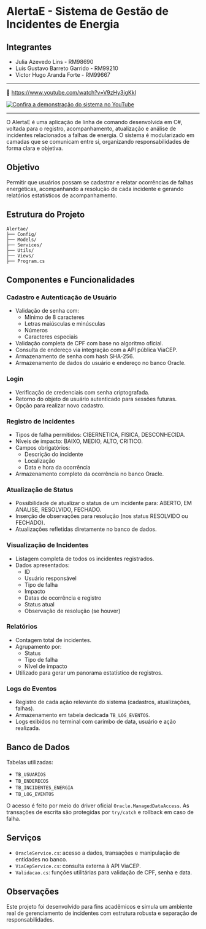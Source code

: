 # AlertaE - Sistema de Gestão de Incidentes de Energia

## Integrantes

 - Julia Azevedo Lins - RM98690
 - Luis Gustavo Barreto Garrido - RM99210
 - Victor Hugo Aranda Forte - RM99667

---
🔗 https://www.youtube.com/watch?v=V9zHy3jgKkI

[![Confira a demonstração do sistema no YouTube](https://img.youtube.com/vi/pA7HNMKsCgE/0.jpg)](https://www.youtube.com/watch?v=pA7HNMKsCgE)

---

O AlertaE é uma aplicação de linha de comando desenvolvida em C#, voltada para o registro, acompanhamento, atualização e análise de incidentes relacionados a falhas de energia. O sistema é modularizado em camadas que se comunicam entre si, organizando responsabilidades de forma clara e objetiva.

## Objetivo

Permitir que usuários possam se cadastrar e relatar ocorrências de falhas energéticas, acompanhando a resolução de cada incidente e gerando relatórios estatísticos de acompanhamento.

## Estrutura do Projeto

```
Alertae/
├── Config/
├── Models/
├── Services/
├── Utils/
├── Views/
├── Program.cs
```

## Componentes e Funcionalidades

### Cadastro e Autenticação de Usuário

- Validação de senha com:
  - Mínimo de 8 caracteres
  - Letras maiúsculas e minúsculas
  - Números
  - Caracteres especiais
- Validação completa de CPF com base no algoritmo oficial.
- Consulta de endereço via integração com a API pública ViaCEP.
- Armazenamento de senha com hash SHA-256.
- Armazenamento de dados do usuário e endereço no banco Oracle.

### Login

- Verificação de credenciais com senha criptografada.
- Retorno do objeto de usuário autenticado para sessões futuras.
- Opção para realizar novo cadastro.

### Registro de Incidentes

- Tipos de falha permitidos: CIBERNETICA, FISICA, DESCONHECIDA.
- Níveis de impacto: BAIXO, MEDIO, ALTO, CRITICO.
- Campos obrigatórios:
  - Descrição do incidente
  - Localização
  - Data e hora da ocorrência
- Armazenamento completo da ocorrência no banco Oracle.

### Atualização de Status

- Possibilidade de atualizar o status de um incidente para: ABERTO, EM ANALISE, RESOLVIDO, FECHADO.
- Inserção de observações para resolução (nos status RESOLVIDO ou FECHADO).
- Atualizações refletidas diretamente no banco de dados.

### Visualização de Incidentes

- Listagem completa de todos os incidentes registrados.
- Dados apresentados:
  - ID
  - Usuário responsável
  - Tipo de falha
  - Impacto
  - Datas de ocorrência e registro
  - Status atual
  - Observação de resolução (se houver)

### Relatórios

- Contagem total de incidentes.
- Agrupamento por:
  - Status
  - Tipo de falha
  - Nível de impacto
- Utilizado para gerar um panorama estatístico de registros.

### Logs de Eventos

- Registro de cada ação relevante do sistema (cadastros, atualizações, falhas).
- Armazenamento em tabela dedicada `TB_LOG_EVENTOS`.
- Logs exibidos no terminal com carimbo de data, usuário e ação realizada.

## Banco de Dados

Tabelas utilizadas:
- `TB_USUARIOS`
- `TB_ENDERECOS`
- `TB_INCIDENTES_ENERGIA`
- `TB_LOG_EVENTOS`

O acesso é feito por meio do driver oficial `Oracle.ManagedDataAccess`. As transações de escrita são protegidas por `try/catch` e rollback em caso de falha.

## Serviços

- `OracleService.cs`: acesso a dados, transações e manipulação de entidades no banco.
- `ViaCepService.cs`: consulta externa à API ViaCEP.
- `Validacao.cs`: funções utilitárias para validação de CPF, senha e data.

## Observações

Este projeto foi desenvolvido para fins acadêmicos e simula um ambiente real de gerenciamento de incidentes com estrutura robusta e separação de responsabilidades.
